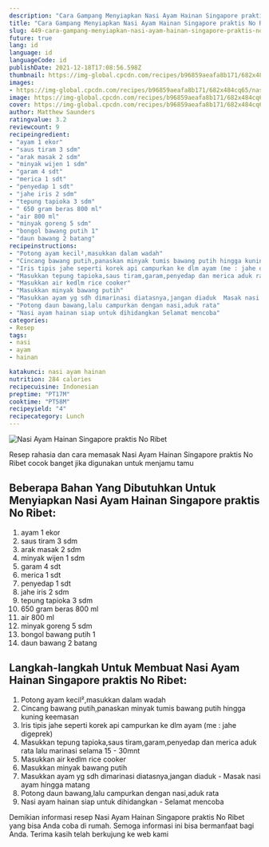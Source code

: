 ```yaml
---
description: "Cara Gampang Menyiapkan Nasi Ayam Hainan Singapore praktis No Ribet, Enak"
title: "Cara Gampang Menyiapkan Nasi Ayam Hainan Singapore praktis No Ribet, Enak"
slug: 449-cara-gampang-menyiapkan-nasi-ayam-hainan-singapore-praktis-no-ribet-enak
future: true
lang: id
language: id
languageCode: id
publishDate: 2021-12-18T17:08:56.598Z 
thumbnail: https://img-global.cpcdn.com/recipes/b96859aeafa8b171/682x484cq65/nasi-ayam-hainan-singapore-praktis-no-ribet-foto-resep-utama.png
images:
- https://img-global.cpcdn.com/recipes/b96859aeafa8b171/682x484cq65/nasi-ayam-hainan-singapore-praktis-no-ribet-foto-resep-utama.png
image: https://img-global.cpcdn.com/recipes/b96859aeafa8b171/682x484cq65/nasi-ayam-hainan-singapore-praktis-no-ribet-foto-resep-utama.png
cover: https://img-global.cpcdn.com/recipes/b96859aeafa8b171/682x484cq65/nasi-ayam-hainan-singapore-praktis-no-ribet-foto-resep-utama.png
author: Matthew Saunders
ratingvalue: 3.2
reviewcount: 9
recipeingredient:
- "ayam 1 ekor"
- "saus tiram 3 sdm"
- "arak masak 2 sdm"
- "minyak wijen 1 sdm"
- "garam 4 sdt"
- "merica 1 sdt"
- "penyedap 1 sdt"
- "jahe iris 2 sdm"
- "tepung tapioka 3 sdm"
- " 650 gram beras 800 ml"
- "air 800 ml"
- "minyak goreng 5 sdm"
- "bongol bawang putih 1"
- "daun bawang 2 batang"
recipeinstructions:
- "Potong ayam kecil²,masukkan dalam wadah"
- "Cincang bawang putih,panaskan minyak tumis bawang putih hingga kuning keemasan"
- "Iris tipis jahe seperti korek api campurkan ke dlm ayam (me : jahe digeprek)"
- "Masukkan tepung tapioka,saus tiram,garam,penyedap dan merica aduk rata lalu marinasi selama 15 - 30mnt"
- "Masukkan air kedlm rice cooker"
- "Masukkan minyak bawang putih"
- "Masukkan ayam yg sdh dimarinasi diatasnya,jangan diaduk  Masak nasi ayam hingga matang"
- "Potong daun bawang,lalu campurkan dengan nasi,aduk rata"
- "Nasi ayam hainan siap untuk dihidangkan Selamat mencoba"
categories:
- Resep
tags:
- nasi
- ayam
- hainan

katakunci: nasi ayam hainan 
nutrition: 284 calories
recipecuisine: Indonesian
preptime: "PT17M"
cooktime: "PT58M"
recipeyield: "4"
recipecategory: Lunch
---
```



![Nasi Ayam Hainan Singapore praktis No Ribet](https://img-global.cpcdn.com/recipes/b96859aeafa8b171/682x484cq65/nasi-ayam-hainan-singapore-praktis-no-ribet-foto-resep-utama.png)

Resep rahasia dan cara memasak  Nasi Ayam Hainan Singapore praktis No Ribet cocok banget jika digunakan untuk menjamu tamu

<!--inarticleads1-->

## Beberapa Bahan Yang Dibutuhkan Untuk Menyiapkan Nasi Ayam Hainan Singapore praktis No Ribet:

1. ayam 1 ekor
1. saus tiram 3 sdm
1. arak masak 2 sdm
1. minyak wijen 1 sdm
1. garam 4 sdt
1. merica 1 sdt
1. penyedap 1 sdt
1. jahe iris 2 sdm
1. tepung tapioka 3 sdm
1.  650 gram beras 800 ml
1. air 800 ml
1. minyak goreng 5 sdm
1. bongol bawang putih 1
1. daun bawang 2 batang



<!--inarticleads2-->

## Langkah-langkah Untuk Membuat Nasi Ayam Hainan Singapore praktis No Ribet:

1. Potong ayam kecil²,masukkan dalam wadah
1. Cincang bawang putih,panaskan minyak tumis bawang putih hingga kuning keemasan
1. Iris tipis jahe seperti korek api campurkan ke dlm ayam (me : jahe digeprek)
1. Masukkan tepung tapioka,saus tiram,garam,penyedap dan merica aduk rata lalu marinasi selama 15 - 30mnt
1. Masukkan air kedlm rice cooker
1. Masukkan minyak bawang putih
1. Masukkan ayam yg sdh dimarinasi diatasnya,jangan diaduk  - Masak nasi ayam hingga matang
1. Potong daun bawang,lalu campurkan dengan nasi,aduk rata
1. Nasi ayam hainan siap untuk dihidangkan - Selamat mencoba




Demikian informasi  resep Nasi Ayam Hainan Singapore praktis No Ribet   yang bisa Anda coba di rumah. Semoga informasi ini bisa bermanfaat bagi Anda. Terima kasih telah berkujung ke web kami
